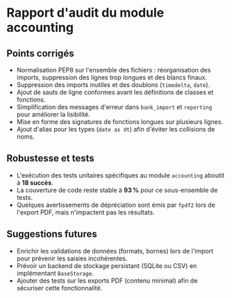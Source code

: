 # Rapport d'audit du module accounting

## Points corrigés
- Normalisation PEP8 sur l'ensemble des fichiers : réorganisation des imports, suppression des lignes trop longues et des blancs finaux.
- Suppression des imports inutiles et des doublons (`timedelta`, `date`).
- Ajout de sauts de ligne conformes avant les définitions de classes et fonctions.
- Simplification des messages d'erreur dans `bank_import` et `reporting` pour améliorer la lisibilité.
- Mise en forme des signatures de fonctions longues sur plusieurs lignes.
- Ajout d'alias pour les types (`date as dt`) afin d'éviter les collisions de noms.

## Robustesse et tests
- L'exécution des tests unitaires spécifiques au module `accounting` aboutit à **18 succès**.
- La couverture de code reste stable à **93 %** pour ce sous-ensemble de tests.
- Quelques avertissements de dépréciation sont émis par `fpdf2` lors de l'export PDF, mais n'impactent pas les résultats.

## Suggestions futures
- Enrichir les validations de données (formats, bornes) lors de l'import pour prévenir les saisies incohérentes.
- Prévoir un backend de stockage persistant (SQLite ou CSV) en implémentant `BaseStorage`.
- Ajouter des tests sur les exports PDF (contenu minimal) afin de sécuriser cette fonctionnalité.
